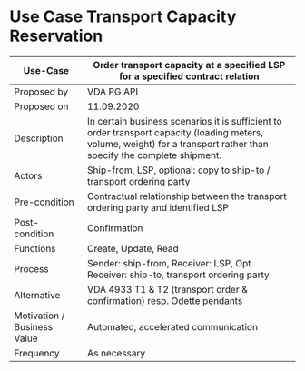 # Use Case Transport Capacity Reservation
Use-Case |	Order transport capacity at a specified LSP for a specified contract relation  
---------|--------------------------------------------------------------------------------
Proposed by|	VDA PG API          
Proposed on|	11.09.2020         
Description|	In certain business scenarios it is sufficient to order transport capacity (loading meters, volume, weight) for a transport rather than specify the complete shipment.     
Actors|	Ship-from, LSP, optional: copy to ship-to / transport ordering party        
Pre-condition|	Contractual relationship between the transport ordering party and identified LSP    
Post-condition|	Confirmation      
Functions|	Create, Update, Read    
Process|	Sender: ship-from, Receiver: LSP,	Opt. Receiver: ship-to, transport ordering party    
Alternative|	VDA 4933 T1 & T2 (transport order & confirmation)  resp. Odette pendants     
Motivation / Business Value|	Automated, accelerated communication    
Frequency|	As necessary      
